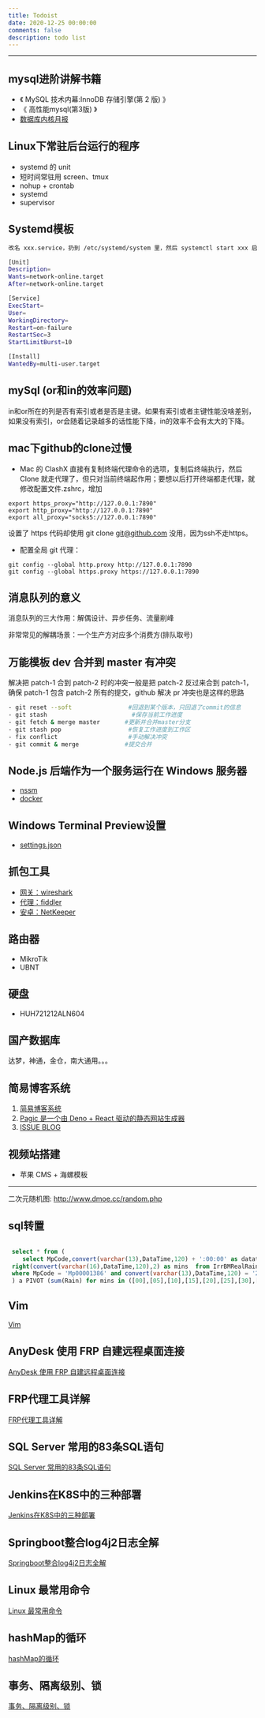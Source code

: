 ```yaml
---
title: Todoist
date: 2020-12-25 00:00:00
comments: false
description: todo list
---
```


---

## mysql进阶讲解书籍

- 《 MySQL 技术内幕:InnoDB 存储引擎(第 2 版) 》
- 《 高性能mysql(第3版) 》
- [数据库内核月报](http://mysql.taobao.org/monthly/)

## Linux下常驻后台运行的程序

- systemd 的 unit
- 短时间常驻用 screen、tmux
- nohup + crontab
- systemd
- supervisor

## Systemd模板

```sh
改名 xxx.service，扔到 /etc/systemd/system 里，然后 systemctl start xxx 启动服务，systemctl enable xxx 开启自动启动

[Unit]
Description=
Wants=network-online.target
After=network-online.target

[Service]
ExecStart=
User=
WorkingDirectory=
Restart=on-failure
RestartSec=3
StartLimitBurst=10

[Install]
WantedBy=multi-user.target
```

## mySql (or和in的效率问题)

in和or所在的列是否有索引或者是否是主键。如果有索引或者主键性能没啥差别，如果没有索引，or会随着记录越多的话性能下降，in的效率不会有太大的下降。


## mac下github的clone过慢

- Mac 的 ClashX 直接有复制终端代理命令的选项，复制后终端执行，然后 Clone 就走代理了，但只对当前终端起作用；要想以后打开终端都走代理，就修改配置文件.zshrc，增加

```shell
export https_proxy="http://127.0.0.1:7890"
export http_proxy="http://127.0.0.1:7890"
export all_proxy="socks5://127.0.0.1:7890"
```

设置了 https 代码却使用 git clone git@github.com 没用，因为ssh不走https。

- 配置全局 git 代理：

```shell
git config --global http.proxy http://127.0.0.1:7890
git config --global https.proxy https://127.0.0.1:7890
```

## 消息队列的意义

消息队列的三大作用：解偶设计、异步任务、流量削峰

非常常见的解耦场景：一个生产方对应多个消费方(排队取号)

## 万能模板 dev 合并到 master 有冲突

解决把 patch-1 合到 patch-2 时的冲突一般是把 patch-2 反过来合到 patch-1，确保 patch-1 包含 patch-2 所有的提交，github 解决 pr 冲突也是这样的思路

```sh
- git reset --soft                #回退到某个版本，只回退了commit的信息
- git stash                        #保存当前工作进度
- git fetch & merge master       #更新并合并master分支
- git stash pop                   #恢复工作进度到工作区
- fix conflict                    #手动解决冲突
- git commit & merge             #提交合并
```

## Node.js 后端作为一个服务运行在 Windows 服务器

- [nssm](https://nssm.cc/)
- [docker](https://www.docker.com/)

## Windows Terminal Preview设置

- [settings.json](https://juno.lanzous.com/iJ4M5ka372h)

## 抓包工具

- [网关：wireshark](https://www.wireshark.org/)
- [代理：fiddler](https://www.telerik.com/fiddler)
- [安卓：NetKeeper](xxx)

## 路由器

- MikroTik
- UBNT

## 硬盘

- HUH721212ALN604

## 国产数据库

达梦，神通，金仓，南大通用。。。

## 简易博客系统

1. [简易博客系统](https://github.com/wsydxiangwang/mood)
2. [Pagic 是一个由 Deno + React 驱动的静态网站生成器](https://pagic.org/zh-CN/docs/introduction.html)
3. [ISSUE BLOG](https://github.com/ttop5/issue-blog)

## 视频站搭建

- 苹果 CMS + 海螺模板

---

二次元随机图: <http://www.dmoe.cc/random.php>

## sql转置

```sql

 select * from (
    select MpCode,convert(varchar(13),DataTime,120) + ':00:00' as datatime , Rain ,
 right(convert(varchar(16),DataTime,120),2) as mins  from IrrBMRealRain
 where MpCode = 'Mp00001386' and convert(varchar(13),DataTime,120) = '2020-09-23 16'
 ) a PIVOT (sum(Rain) for mins in ([00],[05],[10],[15],[20],[25],[30],[35],[40],[45],[50],[55])) as xxx

```

## Vim

[Vim](https://mp.weixin.qq.com/s/Q0MVyvmAP96QG0qCMhODuQ)

## AnyDesk 使用 FRP 自建远程桌面连接

[AnyDesk 使用 FRP 自建远程桌面连接](https://mp.weixin.qq.com/s/nV19lLeOS241Bttqu1mQWQ)

## FRP代理工具详解

[FRP代理工具详解](https://mp.weixin.qq.com/s/ai8IFbSlr7gkLRj8xNaESg)

## SQL Server 常用的83条SQL语句

[SQL Server 常用的83条SQL语句](https://mp.weixin.qq.com/s/0X90yPf_w01M9IYpb11Aww)

## Jenkins在K8S中的三种部署

[Jenkins在K8S中的三种部署](https://mp.weixin.qq.com/s/HsJWg03wm9z5YY-7YBrYJQ)

## Springboot整合log4j2日志全解

[Springboot整合log4j2日志全解](https://www.cnblogs.com/keeya/p/10101547.html)

## Linux 最常用命令

[Linux 最常用命令](https://mp.weixin.qq.com/s/2WMxbvkpUrorFmQtMEp93g)

## hashMap的循环

[hashMap的循环](https://mp.weixin.qq.com/s/qSBLva5GBtrDCkIimqazDQ)

## 事务、隔离级别、锁

[事务、隔离级别、锁](https://mp.weixin.qq.com/s/kxLDum-mIDP4mFBfxoaR9Q)